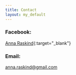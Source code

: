 ```yaml
---
title: Contact
layout: my_default
---
```


### Facebook: 
[Anna Raskind](https://www.facebook.com/profile.php?id=100009322834331){:target="_blank"}

### Email:
anna.raskind@gmail.com